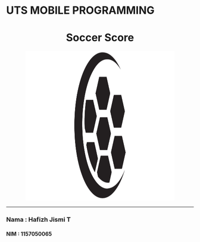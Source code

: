# UTS MOBILE PROGRAMMING
<h1 align="center">Soccer Score</h1>
<p align="center" ><img width="400" height="400" src= "app/src/main/res/drawable/ic_apps.png"/></p>
<hr>
<h3>Nama  : Hafizh Jismi T</h3>
<h4>NIM   : 1157050065</h4>

